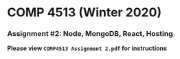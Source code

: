 # COMP 4513 (Winter 2020)
### Assignment #2: Node, MongoDB, React, Hosting

**Please view `COMP4513 Assignment 2.pdf` for instructions**

  
